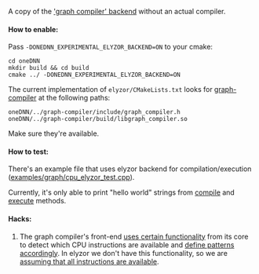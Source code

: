 A copy of the ['graph compiler' backend](https://github.com/dchigarev/oneDNN/tree/init_elyzor/src/graph/backend/graph_compiler) without an actual compiler.

#### How to enable:
Pass `-DONEDNN_EXPERIMENTAL_ELYZOR_BACKEND=ON` to your cmake:
```
cd oneDNN
mkdir build && cd build
cmake ../ -DONEDNN_EXPERIMENTAL_ELYZOR_BACKEND=ON
```

The current implementation of `elyzor/CMakeLists.txt` looks for [graph-compiler](https://github.com/intel/graph-compiler/tree/AndreyPavlenko-dev)
at the following paths:
```
oneDNN/../graph-compiler/include/graph_compiler.h
oneDNN/../graph-compiler/build/libgraph_compiler.so
```
Make sure they're available.

#### How to test:
There's an example file that uses elyzor backend for compilation/execution ([examples/graph/cpu_elyzor_test.cpp](https://github.com/dchigarev/oneDNN/blob/init_elyzor/examples/graph/cpu_elyzor_test.cpp)).

Currently, it's only able to print "hello world" strings from [compile](https://github.com/dchigarev/oneDNN/blob/c0a48558295dfcabf84c6ab68e6311ac95c98d6b/src/graph/backend/elyzor/compiler_partition_impl.cpp#L121) and [execute](https://github.com/dchigarev/oneDNN/blob/c0a48558295dfcabf84c6ab68e6311ac95c98d6b/src/graph/backend/elyzor/compiler_partition_impl.cpp#L185) methods.

#### Hacks:
1. The graph compiler's front-end [uses certain functionality](https://github.com/dchigarev/oneDNN/blob/c0a48558295dfcabf84c6ab68e6311ac95c98d6b/src/graph/backend/graph_compiler/target_machine.hpp#L19-L24)
   from its core to detect which CPU instructions are available and [define patterns accordingly](https://github.com/dchigarev/oneDNN/blob/c0a48558295dfcabf84c6ab68e6311ac95c98d6b/src/graph/backend/graph_compiler/compiler_backend.cpp#L54).
   In elyzor we don't have this functionality, so we are [assuming that all instructions are available](https://github.com/dchigarev/oneDNN/blob/c0a48558295dfcabf84c6ab68e6311ac95c98d6b/src/graph/backend/elyzor/target_machine.hpp#L19-L27).
